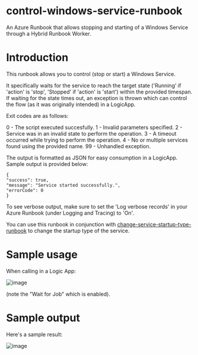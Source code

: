 # control-windows-service-runbook
An Azure Runbook that allows stopping and starting of a Windows Service through a Hybrid Runbook Worker.

# Introduction
This runbook allows you to control (stop or start) a Windows Service.

It specifically waits for the service to reach the target state ('Running' if 'action' is 'stop', 'Stopped' if 'action' is 'start') within the provided timespan. If waiting for the state times out, an exception is thrown which can control the flow (as it was originally intended) in a LogicApp.

Exit codes are as follows:

0 - The script executed succesfully.
1 - Invalid parameters specified.
2 - Service was in an invalid state to perform the operation.
3 - A timeout occurred while trying to perform the operation.
4 - No or multiple services found using the provided name.
99 - Unhandled exception.

The output is formatted as JSON for easy consumption in a LogicApp. Sample output is provided below:

```
{
"success": true,
"message": "Service started successfully.",
"errorCode": 0
}
```

To see verbose output, make sure to set the 'Log verbose records' in your Azure Runbook (under Logging and Tracing) to 'On'.

You can use this runbook in conjunction with [change-service-startup-type-runbook](https://github.com/grimstoner/change-service-startup-type-runbook) to change the startup type of the service.

# Sample usage
When calling in a Logic App:

![image](https://user-images.githubusercontent.com/3426823/206456556-2244a4c3-7bdb-4d04-8913-f2e702122163.png)

(note the "Wait for Job" which is enabled).

# Sample output
Here's a sample result:

![image](https://user-images.githubusercontent.com/3426823/206457049-7c53c9eb-3587-43a4-a1a6-cb23eee1c243.png)
